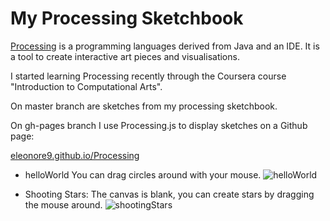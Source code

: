 My Processing Sketchbook
========================


<a href="http://processing.org/">Processing</a> is a programming languages derived from Java and an IDE. It is a tool to create interactive art pieces and visualisations.

I started learning Processing recently through the Coursera course "Introduction to Computational Arts".

On master branch are sketches from my processing sketchbook.

On gh-pages branch I use Processing.js to display sketches on a Github page:

<a href="http://eleonore9.github.io/Processing/">eleonore9.github.io/Processing</a>


* helloWorld
You can drag circles around with your mouse.
![helloWorld](https://raw.github.com/Eleonore9/Processing/master/img/sketchbook_hello.png)

* Shooting Stars:
The canvas is blank, you can create stars by dragging the mouse around.
![shootingStars](https://raw.github.com/Eleonore9/Processing/master/img/sketchbook_stars.png)
